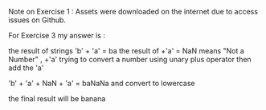 Note on Exercise 1 : Assets were downloaded on the internet due to access issues on Github.

For Exercise 3 my answer is :

the result of strings 'b' + 'a' = ba
the result of +'a' = NaN means "Not a Number" , +'a' trying to convert a number using unary plus operator
then add the 'a'

'b' + 'a' + NaN + 'a' = baNaNa and convert to lowercase

the final result will be banana
